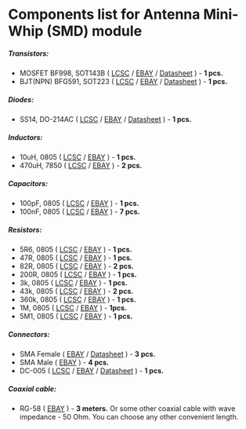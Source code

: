 # Components list for Antenna Mini-Whip (SMD) module

##### Transistors:
- MOSFET BF998, SOT143B (
[LCSC](https://lcsc.com/search?q=bf998) /
[EBAY](https://www.ebay.com/sch/i.html?_from=R40&_trksid=p2050601.m570.l1313.TR0.TRC0.H0.XBF998.TRS0&_nkw=BF998&_sacat=0) /
[Datasheet](./Datasheets/MOSFET/BF998-Datasheet.pdf) ) - **1 pcs.**
- BJT(NPN) BFG591, SOT223 (
[LCSC](https://lcsc.com/search?q=bfg591) /
[EBAY](https://www.ebay.com/sch/i.html?_from=R40&_trksid=p2050601.m570.l1313.TR11.TRC1.A0.H0.Xbfg591.TRS0&_nkw=bfg591&_sacat=0) /
[Datasheet](./Datasheets/BJT%20(NPN)/BFG591-Datasheet.pdf) ) - **1 pcs.**

##### Diodes:
- SS14, DO-214AC (
[LCSC](https://lcsc.com/search?q=ss14%20do-214ac) /
[EBAY](https://www.ebay.com/sch/i.html?_odkw=ss14&_osacat=0&_from=R40&_trksid=p2045573.m570.l1313.TR0.TRC0.H0.Xss14+do-214ac.TRS1&_nkw=ss14+do-214ac&_sacat=0) /
[Datasheet](./Datasheets/Diodes/SS12-SS16-Diode-Datasheet.pdf) ) - **1 pcs.**

##### Inductors:
- 10uH, 0805 (
[LCSC](https://lcsc.com/search?q=10uh%200805) /
[EBAY](https://www.ebay.com/sch/i.html?_from=R40&_trksid=p2050601.m570.l1313.TR3.TRC0.A0.H0.X10uh+0805.TRS0&_nkw=10uh+0805&_sacat=0) ) - **1 pcs.**
- 470uH, 7850 (
[LCSC](https://lcsc.com/search?q=470uh%207850) /
[EBAY](https://www.ebay.com/sch/i.html?_from=R40&_trksid=p2050601.m570.l1313.TR0.TRC0.H0.X470uh.TRS0&_nkw=470uh&_sacat=0) ) - **2 pcs.**

##### Capacitors:
- 100pF, 0805 (
[LCSC](https://lcsc.com/search?q=100pf%200805) /
[EBAY](https://www.ebay.com/sch/i.html?_from=R40&_trksid=p2050601.m570.l1313.TR12.TRC2.A0.H0.X100pf+0805.TRS0&_nkw=100pf+0805&_sacat=0) ) - **1 pcs.**
- 100nF, 0805 (
[LCSC](https://lcsc.com/search?q=100nf%200805) /
[EBAY](https://www.ebay.com/sch/i.html?_from=R40&_trksid=p2050601.m570.l1313.TR6.TRC1.A0.H0.X100nf+0805.TRS0&_nkw=100nf+0805&_sacat=0) ) - **7 pcs.**

##### Resistors:
- 5R6, 0805 (
[LCSC](https://lcsc.com/search?q=5R6%200805) /
[EBAY](https://www.ebay.com/sch/i.html?_from=R40&_trksid=p2050601.m570.l1313.TR2.TRC0.A0.H0.X5r6+0805.TRS0&_nkw=5r6+0805&_sacat=0) ) - **1 pcs.**
- 47R, 0805 (
[LCSC](https://lcsc.com/search?q=47R%200805) /
[EBAY](https://www.ebay.com/sch/i.html?_from=R40&_trksid=p2050601.m570.l1313.TR11.TRC1.A0.H0.X47R+0805.TRS0&_nkw=47R+0805&_sacat=0) ) - **1 pcs.**
- 82R, 0805 (
[LCSC](https://lcsc.com/search?q=82R%200805) /
[EBAY](https://www.ebay.com/sch/i.html?_from=R40&_trksid=p2050601.m570.l1313.TR10.TRC0.A0.H0.X82r+0805.TRS0&_nkw=82r+0805&_sacat=0) ) - **2 pcs.**
- 200R, 0805 (
[LCSC](https://lcsc.com/search?q=200R%200805) /
[EBAY](https://www.ebay.com/sch/i.html?_from=R40&_trksid=p2050601.m570.l1313.TR11.TRC1.A0.H0.X200r+0805.TRS0&_nkw=200r+0805&_sacat=0) ) - **1 pcs.**
- 3k, 0805 (
[LCSC](https://lcsc.com/search?q=3k%200805) /
[EBAY](https://www.ebay.com/sch/i.html?_from=R40&_trksid=p2050601.m570.l1313.TR12.TRC2.A0.H0.X3k+0805.TRS0&_nkw=3k+0805&_sacat=0) ) - **1 pcs.**
- 43k, 0805 (
[LCSC](https://lcsc.com/search?q=43k%200805) /
[EBAY](https://www.ebay.com/sch/i.html?_from=R40&_trksid=p2050601.m570.l1313.TR10.TRC0.A0.H0.X43k+0805.TRS0&_nkw=43k+0805&_sacat=0) ) - **2 pcs.**
- 360k, 0805 (
[LCSC](https://lcsc.com/search?q=360k%200805) /
[EBAY](https://www.ebay.com/sch/i.html?_from=R40&_trksid=p2050601.m570.l1313.TR12.TRC2.A0.H0.X360k+0805.TRS0&_nkw=360k+0805&_sacat=0) ) - **1 pcs.**
- 1M, 0805 (
[LCSC](https://lcsc.com/search?q=1M%200805) /
[EBAY](https://www.ebay.com/sch/i.html?_from=R40&_trksid=p2050601.m570.l1313.TR12.TRC2.A0.H0.X1m+0805.TRS0&_nkw=1m+0805&_sacat=0) ) - **1pcs.**
- 5M1, 0805 (
[LCSC](https://lcsc.com/search?q=5M1%200805) /
[EBAY](https://www.ebay.com/sch/i.html?_from=R40&_trksid=p2050601.m570.l1313.TR1.TRC0.A0.H0.X5m1+080.TRS0&_nkw=5m1+0805&_sacat=0) ) - **1 pcs.**

##### Connectors:
- SMA Female (
[EBAY](https://www.ebay.com/sch/i.html?_from=R40&_trksid=p2050601.m570.l1312.R1.TR9.TRC1.A0.H0.Xsma+female+.TRS2&_nkw=sma+female+edge&_sacat=0) /
[Datasheet](./Datasheets/Connectors/SMA-Female-Datasheet.pdf) ) - **3 pcs.**
- SMA Male (
[EBAY](https://www.ebay.com/sch/i.html?_from=R40&_trksid=p2050601.m570.l1313.TR0.TRC0.A0.H0.Xsma+male.TRS5&_nkw=sma+male&_sacat=0) ) - **4 pcs.**
- DC-005 (
[LCSC](https://lcsc.com/search?q=dc-005) /
[EBAY](https://www.ebay.com/sch/i.html?_from=R40&_trksid=p2050601.m570.l1313.TR10.TRC2.A0.H0.Xdc-005.TRS2&_nkw=dc-005&_sacat=0) /
[Datasheet](./Datasheets/Connectors/DC-005-Datasheet.pdf) ) - **1 pcs.**
 
##### Coaxial cable:
- RG-58 (
[EBAY](https://www.ebay.com/sch/i.html?_from=R40&_trksid=p2050601.m570.l1313.TR11.TRC2.A0.H0.Xrg58.TRS1&_nkw=rg58&_sacat=0) ) - **3 meters.** Or some other coaxial cable with wave impedance - 50 Ohm. You can choose any other convenient length.